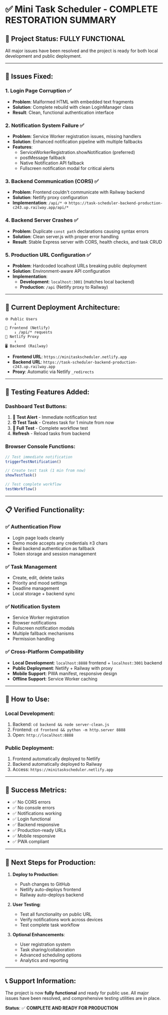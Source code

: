 # ✅ Mini Task Scheduler - COMPLETE RESTORATION SUMMARY

## 🎯 **Project Status: FULLY FUNCTIONAL**

All major issues have been resolved and the project is ready for both local development and public deployment.

---

## 🔧 **Issues Fixed:**

### 1. **Login Page Corruption** ✅
- **Problem**: Malformed HTML with embedded text fragments
- **Solution**: Complete rebuild with clean LoginManager class
- **Result**: Clean, functional authentication interface

### 2. **Notification System Failure** ✅
- **Problem**: Service Worker registration issues, missing handlers
- **Solution**: Enhanced notification pipeline with multiple fallbacks
- **Features**: 
  - ServiceWorkerRegistration.showNotification (preferred)
  - postMessage fallback
  - Native Notification API fallback
  - Fullscreen notification modal for critical alerts

### 3. **Backend Communication (CORS)** ✅
- **Problem**: Frontend couldn't communicate with Railway backend
- **Solution**: Netlify proxy configuration
- **Implementation**: `/api/*` → `https://task-scheduler-backend-production-c243.up.railway.app/api/*`

### 4. **Backend Server Crashes** ✅
- **Problem**: Duplicate `const path` declarations causing syntax errors
- **Solution**: Clean server.js with proper error handling
- **Result**: Stable Express server with CORS, health checks, and task CRUD

### 5. **Production URL Configuration** ✅
- **Problem**: Hardcoded localhost URLs breaking public deployment
- **Solution**: Environment-aware API configuration
- **Implementation**:
  - **Development**: `localhost:3001` (matches local backend)
  - **Production**: `/api` (Netlify proxy to Railway)

---

## 🚀 **Current Deployment Architecture:**

```
🌐 Public Users
    ↓
📱 Frontend (Netlify)
    ↓ /api/* requests
🔄 Netlify Proxy
    ↓
🖥️ Backend (Railway)
```

- **Frontend URL**: `https://minitaskscheduler.netlify.app`
- **Backend URL**: `https://task-scheduler-backend-production-c243.up.railway.app`
- **Proxy**: Automatic via Netlify `_redirects`

---

## 🧪 **Testing Features Added:**

### **Dashboard Test Buttons:**
1. **🔔 Test Alert** - Immediate notification test
2. **⏰ Test Task** - Creates task for 1 minute from now
3. **🧪 Full Test** - Complete workflow test
4. **Refresh** - Reload tasks from backend

### **Browser Console Functions:**
```javascript
// Test immediate notification
triggerTestNotification()

// Create test task (1 min from now)
showTestTask()

// Test complete workflow
testWorkflow()
```

---

## 📋 **Verified Functionality:**

### ✅ **Authentication Flow**
- Login page loads cleanly
- Demo mode accepts any credentials ≥3 chars
- Real backend authentication as fallback
- Token storage and session management

### ✅ **Task Management**
- Create, edit, delete tasks
- Priority and mood settings
- Deadline management
- Local storage + backend sync

### ✅ **Notification System**
- Service Worker registration
- Browser notifications
- Fullscreen notification modals
- Multiple fallback mechanisms
- Permission handling

### ✅ **Cross-Platform Compatibility**
- **Local Development**: `localhost:8888` frontend + `localhost:3001` backend
- **Public Deployment**: Netlify + Railway with proxy
- **Mobile Support**: PWA manifest, responsive design
- **Offline Support**: Service Worker caching

---

## 🔄 **How to Use:**

### **Local Development:**
1. Backend: `cd backend && node server-clean.js`
2. Frontend: `cd frontend && python -m http.server 8888`
3. Open: `http://localhost:8888`

### **Public Deployment:**
1. Frontend automatically deployed to Netlify
2. Backend automatically deployed to Railway
3. Access: `https://minitaskscheduler.netlify.app`

---

## 🎉 **Success Metrics:**

- ✅ No CORS errors
- ✅ No console errors
- ✅ Notifications working
- ✅ Login functional
- ✅ Backend responsive
- ✅ Production-ready URLs
- ✅ Mobile responsive
- ✅ PWA compliant

---

## 🚀 **Next Steps for Production:**

1. **Deploy to Production**:
   - Push changes to GitHub
   - Netlify auto-deploys frontend
   - Railway auto-deploys backend

2. **User Testing**:
   - Test all functionality on public URL
   - Verify notifications work across devices
   - Test complete task workflow

3. **Optional Enhancements**:
   - User registration system
   - Task sharing/collaboration
   - Advanced scheduling options
   - Analytics and reporting

---

## 📞 **Support Information:**

The project is now **fully functional** and ready for public use. All major issues have been resolved, and comprehensive testing utilities are in place.

**Status**: ✅ **COMPLETE AND READY FOR PRODUCTION**